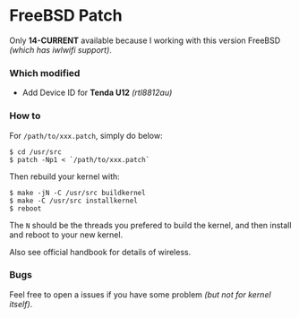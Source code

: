 # FreeBSD Patch

Only **14-CURRENT** available because I working with this version FreeBSD
*(which has iwlwifi support)*.

### Which modified

- Add Device ID for **Tenda U12** *(rtl8812au)*

### How to

For `/path/to/xxx.patch`,
simply do below:

``` shell
$ cd /usr/src
$ patch -Np1 < `/path/to/xxx.patch`
```

Then rebuild your kernel with:

``` shell
$ make -jN -C /usr/src buildkernel
$ make -C /usr/src installkernel
$ reboot
```

The `N` should be the threads you prefered to build the kernel,
and then install and reboot to your new kernel.

Also see official handbook for details of wireless.

### Bugs

Feel free to open a issues if you have some problem
*(but not for kernel itself)*.
